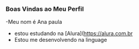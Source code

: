 ### Boas Vindas ao Meu Perfil 
 
 -Meu nom é Ana paula

 - estou estudando na [Alura](https://alura.com.br
 - Estou me desenvolvendo na linguage
